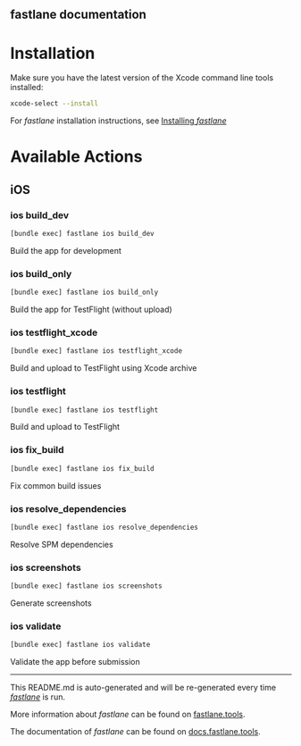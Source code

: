 fastlane documentation
----

# Installation

Make sure you have the latest version of the Xcode command line tools installed:

```sh
xcode-select --install
```

For _fastlane_ installation instructions, see [Installing _fastlane_](https://docs.fastlane.tools/#installing-fastlane)

# Available Actions

## iOS

### ios build_dev

```sh
[bundle exec] fastlane ios build_dev
```

Build the app for development

### ios build_only

```sh
[bundle exec] fastlane ios build_only
```

Build the app for TestFlight (without upload)

### ios testflight_xcode

```sh
[bundle exec] fastlane ios testflight_xcode
```

Build and upload to TestFlight using Xcode archive

### ios testflight

```sh
[bundle exec] fastlane ios testflight
```

Build and upload to TestFlight

### ios fix_build

```sh
[bundle exec] fastlane ios fix_build
```

Fix common build issues

### ios resolve_dependencies

```sh
[bundle exec] fastlane ios resolve_dependencies
```

Resolve SPM dependencies

### ios screenshots

```sh
[bundle exec] fastlane ios screenshots
```

Generate screenshots

### ios validate

```sh
[bundle exec] fastlane ios validate
```

Validate the app before submission

----

This README.md is auto-generated and will be re-generated every time [_fastlane_](https://fastlane.tools) is run.

More information about _fastlane_ can be found on [fastlane.tools](https://fastlane.tools).

The documentation of _fastlane_ can be found on [docs.fastlane.tools](https://docs.fastlane.tools).
